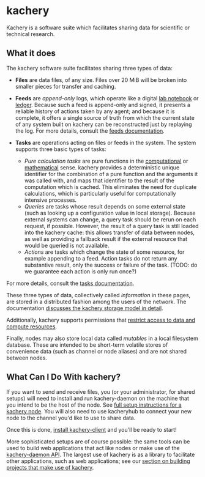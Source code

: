 # kachery

Kachery is a software suite which facilitates sharing data for scientific or technical research.

## What it does

The kachery software suite facilitates sharing three types of data:

* **Files** are data files, of any size. Files over 20 MiB will be broken into
smaller pieces for transfer and caching.

* **Feeds** are *append-only* logs, which operate like a digital
[lab notebook](https://en.wikipedia.org/wiki/Lab_notebook) or
[ledger](https://en.wikipedia.org/wiki/Ledger). Because such a feed is append-only
and signed, it presents a reliable history of actions taken by any agent; and
because it is complete, it offers a single source of truth from which the current
state of any system built on kachery can be reconstructed just by replaying the
log. For more details, consult the [feeds documentation](./feeds.md).

* **Tasks** are operations acting on files or feeds in the system. The system
supports three basic types of tasks:
  * *Pure calculation tasks* are pure functions in the
  [computational](https://en.wikipedia.org/wiki/Pure_function)
  or [mathematical](https://en.wikipedia.org/wiki/Function_(mathematics)) sense.
  kachery provides a deterministic unique identifier for the combination
  of a pure function and the arguments it was called with, and maps that identifier to
  the result of the computation which is cached.
  This eliminates the need for duplicate calculations,
  which is particularly useful for computationally intensive processes.
  * *Queries* are tasks whose result depends on some external state (such as
  looking up a configuration value in local storage). Because external systems can
  change, a query task should be rerun on each request, if possible.
  However, the result
  of a query task is still loaded into the kachery cache: this allows transfer of data between nodes, as well as providing a fallback result if the external resource
  that would be queried is not available.
  * *Actions* are tasks which change the state of some resource, for example appending to a feed. Action tasks do not return any
  substantive result, only the success or failure of the task. (TODO: do we guarantee each action is only run once?)

For more details, consult the [tasks documentation](./tasks.md).

These three types of data, collectively called *information* in these pages,
are stored in a distributed fashion among the users of the network. The documentation
[discusses the kachery storage model in detail](./storage.md).

Additionally, kachery supports permissions that [restrict access to data and compute resources](./security.md).

Finally, nodes may also store local data called *mutables* in a local filesystem database.
These are intended to be short-term volatile stores of convenience data (such as channel
or node aliases) and are not shared between nodes.

## What Can I Do With kachery?

If you want to send and receive files, you (or your administrator, for shared setups)
will need to install and run kachery-daemon on the machine that you intend to be the
host of the node. See [full setup instructions for a kachery node](./node-howto.md).
You will also need to use kacheryhub to connect your new node to the channel you'd
like to use to share data.

Once this is done, [install kachery-client](./client-howto.md) and you'll be ready to start!

More sophisticated setups are of course possible: the same tools can be used to build
web applications that act like nodes or make use of the [kachery-daemon API](./daemon-api.md).
The largest use of kachery is as a library to facilitate other applications, such as
web applications; see our [section on building projects that make use of kachery](./building.md).
